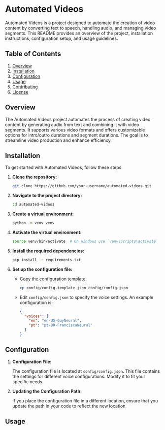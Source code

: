 # Automated Videos

Automated Videos is a project designed to automate the creation of video content by converting text to speech, handling audio, and managing video segments. This README provides an overview of the project, installation instructions, configuration setup, and usage guidelines.

## Table of Contents

1. [Overview](#overview)
2. [Installation](#installation)
3. [Configuration](#configuration)
4. [Usage](#usage)
5. [Contributing](#contributing)
6. [License](#license)

## Overview

The Automated Videos project automates the process of creating video content by generating audio from text and combining it with video segments. It supports various video formats and offers customizable options for intro/outro durations and segment durations. The goal is to streamline video production and enhance efficiency.

## Installation

To get started with Automated Videos, follow these steps:

1. **Clone the repository:**

    ```bash
    git clone https://github.com/your-username/automated-videos.git
    ```

2. **Navigate to the project directory:**

    ```bash
    cd automated-videos
    ```

3. **Create a virtual environment:**

    ```bash
    python -m venv venv
    ```

4. **Activate the virtual environment:**

    ```bash
    source venv/bin/activate  # On Windows use `venv\Scripts\activate`
    ```

5. **Install the required dependencies:**

    ```bash
    pip install -r requirements.txt
    ```

6. **Set up the configuration file:**

    - Copy the configuration template:

      ```bash
      cp config/config.template.json config/config.json
      ```

    - Edit `config/config.json` to specify the voice settings. An example configuration is:

      ```json
      {
        "voices": {
          "en": "en-US-GuyNeural",
          "pt": "pt-BR-FranciscaNeural"
        }
      }
      ```

## Configuration

1. **Configuration File:**

   The configuration file is located at `config/config.json`. This file contains the settings for different voice configurations. Modify it to fit your specific needs.

2. **Updating the Configuration Path:**

   If you place the configuration file in a different location, ensure that you update the path in your code to reflect the new location.

## Usage
